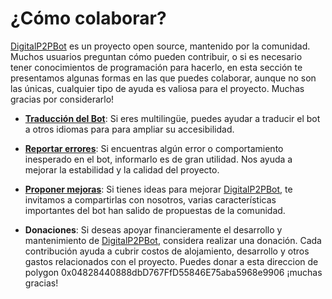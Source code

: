 # ¿Cómo colaborar?

[DigitalP2PBot](https://t.me/DigitalP2PBot) es un proyecto open source, mantenido por la comunidad. Muchos usuarios preguntan cómo pueden contribuir, o si es necesario tener conocimientos de programación para hacerlo, en esta sección te presentamos algunas formas en las que puedes colaborar, aunque no son las únicas, cualquier tipo de ayuda es valiosa para el proyecto. Muchas gracias por considerarlo!

- [**Traducción del Bot**](./how-translate-the-bot.md): Si eres multilingüe, puedes ayudar a traducir el bot a otros idiomas para para ampliar su accesibilidad.

- [**Reportar errores**](bugs-report.md): Si encuentras algún error o comportamiento inesperado en el bot, informarlo es de gran utilidad. Nos ayuda a mejorar la estabilidad y la calidad del proyecto.

- [**Proponer mejoras**](improvement-propose.md): Si tienes ideas para mejorar [DigitalP2PBot](https://t.me/DigitalP2PBot), te invitamos a compartirlas con nosotros, varias características importantes del bot han salido de propuestas de la comunidad. 

- **Donaciones**: Si deseas apoyar financieramente el desarrollo y mantenimiento de [DigitalP2PBot](https://t.me/DigitalP2PBot), considera realizar una donación. Cada contribución ayuda a cubrir costos de alojamiento, desarrollo y otros gastos relacionados con el proyecto. Puedes donar a esta direccion de polygon 0x04828440888dbD767FfD55846E75aba5968e9906 ¡muchas gracias!
